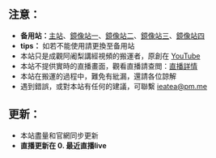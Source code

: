 ## 注意：

- **备用站：**[主站](https://www.zentea.cc)、[鏡像站一](https://v.zentea.cc)、[鏡像站二](https://zentea.cc)、[鏡像站三](https://tv.zentea.eu.org)、[鏡像站四](http://vd.zentea.cc:5244)
- **tips：** 如若不能使用請更換至备用站
- 本站只是成觀阿阇梨講經視頻的搬運者，原創在 [YouTube](https://www.youtube.com/user/abtempleorg)
- 本站不提供實時的直播畫面，觀看直播請查閲：[直播詳情](https://www.abtemple.org/index.php?route=information/information&information_id=10)
- 本站在搬運的過程中，難免有紕漏，還請各位諒解
- 遇到錯誤，或對本站有任何的建議，可聯繫 <ieatea@pm.me>

## 更新：

- 本站盡量和官網同步更新
- **直播更新在 0. 最近直播live**
